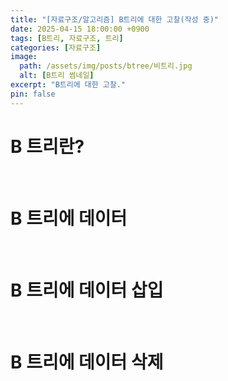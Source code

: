 ```yaml
---
title: "[자료구조/알고리즘] B트리에 대한 고찰(작성 중)"
date: 2025-04-15 18:00:00 +0900
tags: [B트리, 자료구조, 트리]
categories: [자료구조]
image:
  path: /assets/img/posts/btree/비트리.jpg
  alt: [B트리 썸네일]
excerpt: "B트리에 대한 고찰."
pin: false
---
```


# B 트리란?
<br>

# B 트리에 데이터
<br>

# B 트리에 데이터 삽입
<br>

# B 트리에 데이터 삭제
<br>

